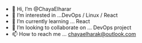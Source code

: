 - 👋 Hi, I’m @ChayaElharar
- 👀 I’m interested in ...DevOps / Linux / React 
- 🌱 I’m currently learning ... React 
- 💞️ I’m looking to collaborate on ... DevOps project 
- 📫 How to reach me ... chayaelharak@outlook.com

<!---
ChayaElharek/ChayaElharek is a ✨ special ✨ repository because its `README.md` (this file) appears on your GitHub profile.
You can click the Preview link to take a look at your changes.
--->
